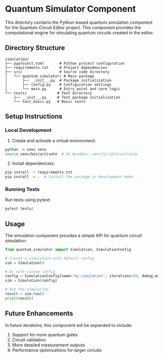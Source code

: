# Quantum Simulator Component

This directory contains the Python-based quantum simulation component for the Quantum Circuit Editor project. This component provides the computational engine for simulating quantum circuits created in the editor.

## Directory Structure

```
simulation/
├── pyproject.toml       # Python project configuration
├── requirements.txt     # Project dependencies
├── src/                 # Source code directory
│   └── quantum_simulator/ # Main package
│       ├── __init__.py  # Package initialization
│       ├── config.py    # Configuration settings
│       └── main.py      # Entry point and core logic
└── tests/              # Test directory
    ├── __init__.py     # Test package initialization
    └── test_basic.py   # Basic tests
```

## Setup Instructions

### Local Development

1. Create and activate a virtual environment:

```bash
python -m venv venv
source venv/bin/activate  # On Windows: venv\Scripts\activate
```

2. Install dependencies:

```bash
pip install -r requirements.txt
pip install -e .  # Install the package in development mode
```

### Running Tests

Run tests using pytest:

```bash
pytest tests/
```

## Usage

The simulation component provides a simple API for quantum circuit simulation:

```python
from quantum_simulator import Simulation, SimulationConfig

# Create a simulation with default config
sim = Simulation()

# Or with custom config
config = SimulationConfig(name="my-simulation", iterations=50, debug_mode=True)
sim = Simulation(config)

# Run the simulation
result = sim.run()
print(result)
```

## Future Enhancements

In future iterations, this component will be expanded to include:

1. Support for more quantum gates
2. Circuit validation
3. More detailed measurement outputs
4. Performance optimizations for larger circuits